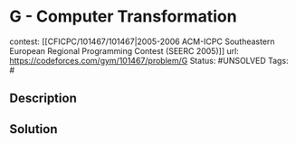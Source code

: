 # G - Computer Transformation

contest: [[CFICPC/101467/101467|2005-2006 ACM-ICPC Southeastern European Regional Programming Contest (SEERC 2005)]]
url: https://codeforces.com/gym/101467/problem/G
Status: #UNSOLVED
Tags: #

## Description

## Solution

